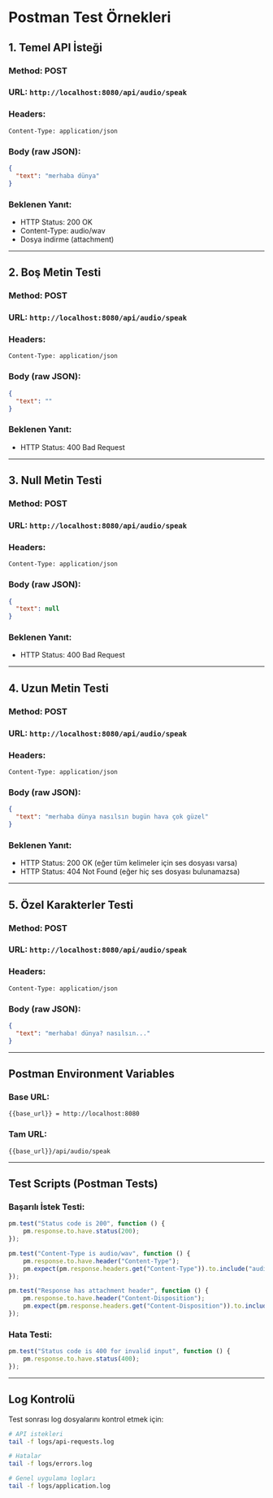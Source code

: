 # Postman Test Örnekleri

## 1. Temel API İsteği

### Method: POST
### URL: `http://localhost:8080/api/audio/speak`

### Headers:
```
Content-Type: application/json
```

### Body (raw JSON):
```json
{
  "text": "merhaba dünya"
}
```

### Beklenen Yanıt:
- HTTP Status: 200 OK
- Content-Type: audio/wav
- Dosya indirme (attachment)

---

## 2. Boş Metin Testi

### Method: POST
### URL: `http://localhost:8080/api/audio/speak`

### Headers:
```
Content-Type: application/json
```

### Body (raw JSON):
```json
{
  "text": ""
}
```

### Beklenen Yanıt:
- HTTP Status: 400 Bad Request

---

## 3. Null Metin Testi

### Method: POST
### URL: `http://localhost:8080/api/audio/speak`

### Headers:
```
Content-Type: application/json
```

### Body (raw JSON):
```json
{
  "text": null
}
```

### Beklenen Yanıt:
- HTTP Status: 400 Bad Request

---

## 4. Uzun Metin Testi

### Method: POST
### URL: `http://localhost:8080/api/audio/speak`

### Headers:
```
Content-Type: application/json
```

### Body (raw JSON):
```json
{
  "text": "merhaba dünya nasılsın bugün hava çok güzel"
}
```

### Beklenen Yanıt:
- HTTP Status: 200 OK (eğer tüm kelimeler için ses dosyası varsa)
- HTTP Status: 404 Not Found (eğer hiç ses dosyası bulunamazsa)

---

## 5. Özel Karakterler Testi

### Method: POST
### URL: `http://localhost:8080/api/audio/speak`

### Headers:
```
Content-Type: application/json
```

### Body (raw JSON):
```json
{
  "text": "merhaba! dünya? nasılsın..."
}
```

---

## Postman Environment Variables

### Base URL:
```
{{base_url}} = http://localhost:8080
```

### Tam URL:
```
{{base_url}}/api/audio/speak
```

---

## Test Scripts (Postman Tests)

### Başarılı İstek Testi:
```javascript
pm.test("Status code is 200", function () {
    pm.response.to.have.status(200);
});

pm.test("Content-Type is audio/wav", function () {
    pm.response.to.have.header("Content-Type");
    pm.expect(pm.response.headers.get("Content-Type")).to.include("audio/wav");
});

pm.test("Response has attachment header", function () {
    pm.response.to.have.header("Content-Disposition");
    pm.expect(pm.response.headers.get("Content-Disposition")).to.include("attachment");
});
```

### Hata Testi:
```javascript
pm.test("Status code is 400 for invalid input", function () {
    pm.response.to.have.status(400);
});
```

---

## Log Kontrolü

Test sonrası log dosyalarını kontrol etmek için:

```bash
# API istekleri
tail -f logs/api-requests.log

# Hatalar
tail -f logs/errors.log

# Genel uygulama logları
tail -f logs/application.log
``` 
